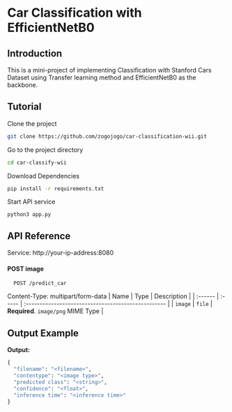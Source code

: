 # Car Classification with EfficientNetB0

## Introduction
This is a mini-project of implementing Classification with Stanford Cars Dataset using Transfer learning method and EfficientNetB0 as the backbone.

## Tutorial

Clone the project

```bash
git clone https://github.com/zogojogo/car-classification-wii.git
```

Go to the project directory

```bash
cd car-classify-wii
```

Download Dependencies
```bash
pip install -r requirements.txt
```

Start API service

```
python3 app.py
```
  
## API Reference

Service: http://your-ip-address:8080

#### POST image

```http
  POST /predict_car
```
Content-Type: multipart/form-data
| Name    | Type   | Description                                         |
| :------ | :----- | :-------------------------------------------------- |
| `image` | `file` | **Required**. `image/png` MIME Type |

## Output Example

**Output:**<br>
```python
{
  "filename": "<filename>",
  "contentype": "<image type>",
  "predicted class": "<string>",
  "confidence": "<float>",
  "inference time": "<inference time>"
}
```